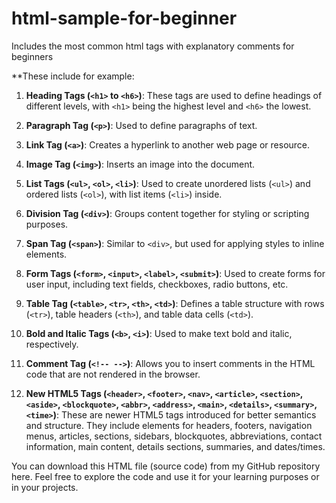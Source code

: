 # html-sample-for-beginner
Includes the most common html tags with explanatory comments for beginners

**These include for example:

1. **Heading Tags (`<h1>` to `<h6>`)**: These tags are used to define headings of different levels, with `<h1>` being the highest level and `<h6>` the lowest.

2. **Paragraph Tag (`<p>`)**: Used to define paragraphs of text.

3. **Link Tag (`<a>`)**: Creates a hyperlink to another web page or resource.

4. **Image Tag (`<img>`)**: Inserts an image into the document.

5. **List Tags (`<ul>`, `<ol>`, `<li>`)**: Used to create unordered lists (`<ul>`) and ordered lists (`<ol>`), with list items (`<li>`) inside.

6. **Division Tag (`<div>`)**: Groups content together for styling or scripting purposes.

7. **Span Tag (`<span>`)**: Similar to `<div>`, but used for applying styles to inline elements.

8. **Form Tags (`<form>`, `<input>`, `<label>`, `<submit>`)**: Used to create forms for user input, including text fields, checkboxes, radio buttons, etc.

9. **Table Tag (`<table>`, `<tr>`, `<th>`, `<td>`)**: Defines a table structure with rows (`<tr>`), table headers (`<th>`), and table data cells (`<td>`).

10. **Bold and Italic Tags (`<b>`, `<i>`)**: Used to make text bold and italic, respectively.

11. **Comment Tag (`<!-- -->`)**: Allows you to insert comments in the HTML code that are not rendered in the browser.

12. **New HTML5 Tags (`<header>`, `<footer>`, `<nav>`, `<article>`, `<section>`, `<aside>`, `<blockquote>`, `<abbr>`, `<address>`, `<main>`, `<details>`, `<summary>`, `<time>`)**: These are newer HTML5 tags introduced for better semantics and structure. They include elements for headers, footers, navigation menus, articles, sections, sidebars, blockquotes, abbreviations, contact information, main content, details sections, summaries, and dates/times.

You can download this HTML file (source code) from my GitHub repository here. Feel free to explore the code and use it for your learning purposes or in your projects.
